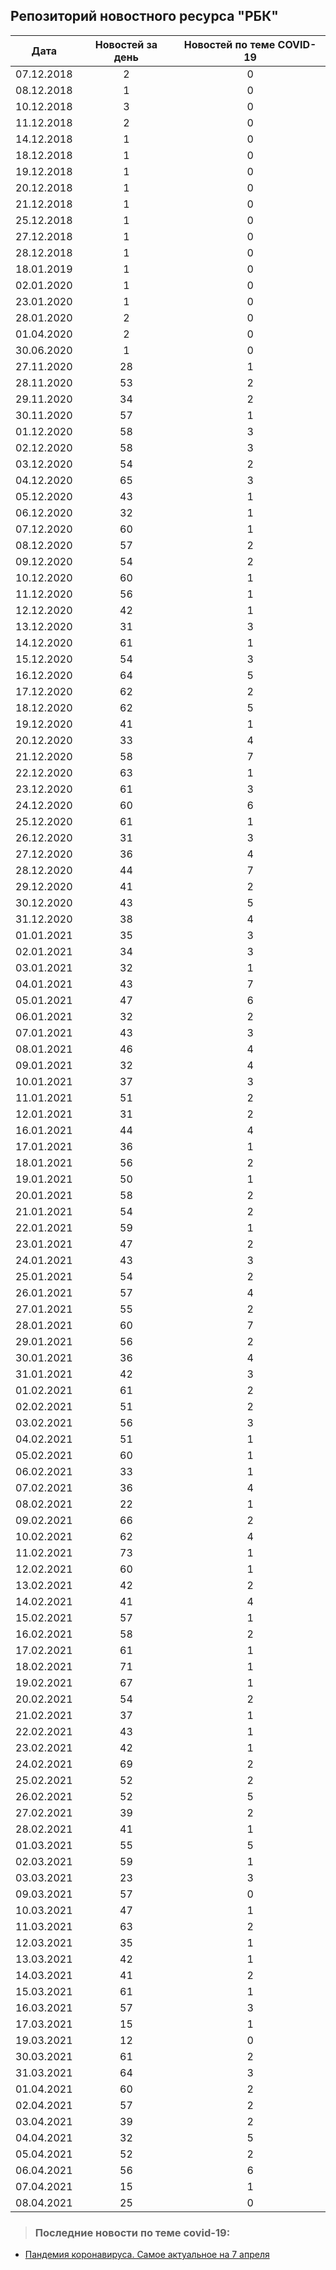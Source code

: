 ## Репозиторий новостного ресурса "РБК"
Дата| Новостей за день| Новостей по теме COVID-19
------- | :-----: | :-----: 
07.12.2018 | 2 | 0 
08.12.2018 | 1 | 0 
10.12.2018 | 3 | 0 
11.12.2018 | 2 | 0 
14.12.2018 | 1 | 0 
18.12.2018 | 1 | 0 
19.12.2018 | 1 | 0 
20.12.2018 | 1 | 0 
21.12.2018 | 1 | 0 
25.12.2018 | 1 | 0 
27.12.2018 | 1 | 0 
28.12.2018 | 1 | 0 
18.01.2019 | 1 | 0 
02.01.2020 | 1 | 0 
23.01.2020 | 1 | 0 
28.01.2020 | 2 | 0 
01.04.2020 | 2 | 0 
30.06.2020 | 1 | 0 
27.11.2020 | 28 | 1 
28.11.2020 | 53 | 2 
29.11.2020 | 34 | 2 
30.11.2020 | 57 | 1 
01.12.2020 | 58 | 3 
02.12.2020 | 58 | 3 
03.12.2020 | 54 | 2 
04.12.2020 | 65 | 3 
05.12.2020 | 43 | 1 
06.12.2020 | 32 | 1 
07.12.2020 | 60 | 1 
08.12.2020 | 57 | 2 
09.12.2020 | 54 | 2 
10.12.2020 | 60 | 1 
11.12.2020 | 56 | 1 
12.12.2020 | 42 | 1 
13.12.2020 | 31 | 3 
14.12.2020 | 61 | 1 
15.12.2020 | 54 | 3 
16.12.2020 | 64 | 5 
17.12.2020 | 62 | 2 
18.12.2020 | 62 | 5 
19.12.2020 | 41 | 1 
20.12.2020 | 33 | 4 
21.12.2020 | 58 | 7 
22.12.2020 | 63 | 1 
23.12.2020 | 61 | 3 
24.12.2020 | 60 | 6 
25.12.2020 | 61 | 1 
26.12.2020 | 31 | 3 
27.12.2020 | 36 | 4 
28.12.2020 | 44 | 7 
29.12.2020 | 41 | 2 
30.12.2020 | 43 | 5 
31.12.2020 | 38 | 4 
01.01.2021 | 35 | 3 
02.01.2021 | 34 | 3 
03.01.2021 | 32 | 1 
04.01.2021 | 43 | 7 
05.01.2021 | 47 | 6 
06.01.2021 | 32 | 2 
07.01.2021 | 43 | 3 
08.01.2021 | 46 | 4 
09.01.2021 | 32 | 4 
10.01.2021 | 37 | 3 
11.01.2021 | 51 | 2 
12.01.2021 | 31 | 2 
16.01.2021 | 44 | 4 
17.01.2021 | 36 | 1 
18.01.2021 | 56 | 2 
19.01.2021 | 50 | 1 
20.01.2021 | 58 | 2 
21.01.2021 | 54 | 2 
22.01.2021 | 59 | 1 
23.01.2021 | 47 | 2 
24.01.2021 | 43 | 3 
25.01.2021 | 54 | 2 
26.01.2021 | 57 | 4 
27.01.2021 | 55 | 2 
28.01.2021 | 60 | 7 
29.01.2021 | 56 | 2 
30.01.2021 | 36 | 4 
31.01.2021 | 42 | 3 
01.02.2021 | 61 | 2 
02.02.2021 | 51 | 2 
03.02.2021 | 56 | 3 
04.02.2021 | 51 | 1 
05.02.2021 | 60 | 1 
06.02.2021 | 33 | 1 
07.02.2021 | 36 | 4 
08.02.2021 | 22 | 1 
09.02.2021 | 66 | 2 
10.02.2021 | 62 | 4 
11.02.2021 | 73 | 1 
12.02.2021 | 60 | 1 
13.02.2021 | 42 | 2 
14.02.2021 | 41 | 4 
15.02.2021 | 57 | 1 
16.02.2021 | 58 | 2 
17.02.2021 | 61 | 1 
18.02.2021 | 71 | 1 
19.02.2021 | 67 | 1 
20.02.2021 | 54 | 2 
21.02.2021 | 37 | 1 
22.02.2021 | 43 | 1 
23.02.2021 | 42 | 1 
24.02.2021 | 69 | 2 
25.02.2021 | 52 | 2 
26.02.2021 | 52 | 5 
27.02.2021 | 39 | 2 
28.02.2021 | 41 | 1 
01.03.2021 | 55 | 5 
02.03.2021 | 59 | 1 
03.03.2021 | 23 | 3 
09.03.2021 | 57 | 0 
10.03.2021 | 47 | 1 
11.03.2021 | 63 | 2 
12.03.2021 | 35 | 1 
13.03.2021 | 42 | 1 
14.03.2021 | 41 | 2 
15.03.2021 | 61 | 1 
16.03.2021 | 57 | 3 
17.03.2021 | 15 | 1 
19.03.2021 | 12 | 0 
30.03.2021 | 61 | 2 
31.03.2021 | 64 | 3 
01.04.2021 | 60 | 2 
02.04.2021 | 57 | 2 
03.04.2021 | 39 | 2 
04.04.2021 | 32 | 5 
05.04.2021 | 52 | 2 
06.04.2021 | 56 | 6 
07.04.2021 | 15 | 1 
08.04.2021 | 25 | 0 

> ### Последние новости по теме covid-19:
+ [Пандемия коронавируса. Самое актуальное на 7 апреля](https://www.rbc.ru/society/07/04/2021/5e2fe9459a79479d102bada6)
